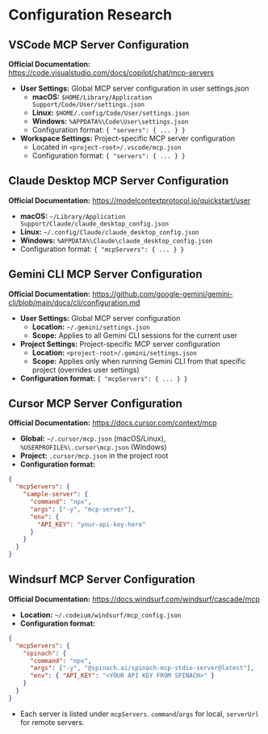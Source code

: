 # Configuration Research

## VSCode MCP Server Configuration

**Official Documentation:** https://code.visualstudio.com/docs/copilot/chat/mcp-servers

- **User Settings:** Global MCP server configuration in user settings.json
  - **macOS:** `$HOME/Library/Application Support/Code/User/settings.json`
  - **Linux:** `$HOME/.config/Code/User/settings.json`
  - **Windows:** `%APPDATA%\Code\User\settings.json`
  - Configuration format: `{ "servers": { ... } }`
- **Workspace Settings:** Project-specific MCP server configuration
  - Located in `<project-root>/.vscode/mcp.json`
  - Configuration format: `{ "servers": { ... } }`

## Claude Desktop MCP Server Configuration

**Official Documentation:** https://modelcontextprotocol.io/quickstart/user

- **macOS:** `~/Library/Application Support/Claude/claude_desktop_config.json`
- **Linux:** `~/.config/Claude/claude_desktop_config.json`
- **Windows:** `%APPDATA%\Claude\claude_desktop_config.json`
- Configuration format: `{ "mcpServers": { ... } }`

## Gemini CLI MCP Server Configuration

**Official Documentation:** https://github.com/google-gemini/gemini-cli/blob/main/docs/cli/configuration.md

- **User Settings:** Global MCP server configuration
  - **Location:** `~/.gemini/settings.json`
  - **Scope:** Applies to all Gemini CLI sessions for the current user
- **Project Settings:** Project-specific MCP server configuration
  - **Location:** `<project-root>/.gemini/settings.json`
  - **Scope:** Applies only when running Gemini CLI from that specific project (overrides user settings)
- **Configuration format:** `{ "mcpServers": { ... } }`

## Cursor MCP Server Configuration

**Official Documentation:** https://docs.cursor.com/context/mcp

- **Global:** `~/.cursor/mcp.json` (macOS/Linux), `%USERPROFILE%\.cursor\mcp.json` (Windows)
- **Project:** `.cursor/mcp.json` in the project root
- **Configuration format:**

```json
{
  "mcpServers": {
    "sample-server": {
      "command": "npx",
      "args": ["-y", "mcp-server"],
      "env": {
        "API_KEY": "your-api-key-here"
      }
    }
  }
}
```

## Windsurf MCP Server Configuration

**Official Documentation:** https://docs.windsurf.com/windsurf/cascade/mcp

- **Location:** `~/.codeium/windsurf/mcp_config.json`
- **Configuration format:**

```json
{
  "mcpServers": {
    "spinach": {
      "command": "npx",
      "args": ["-y", "@spinach.ai/spinach-mcp-stdio-server@latest"],
      "env": { "API_KEY": "<YOUR API KEY FROM SPINACH>" }
    }
  }
}
```
- Each server is listed under `mcpServers`. `command`/`args` for local, `serverUrl` for remote servers.
